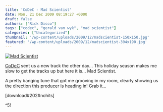 ```yaml
---
title: 'CoDeC - Mad Scientist'
date: Mon, 21 Dec 2009 08:19:27 +0000
draft: false
authors: ["Rick Disco"]
tags: ["codec", "gerald van wyk", "mad scientist"]
categories: ["Uncategorized"]
thumbnail: '/wp-content/uploads/2009/12/madscientist-150x150.jpg'
featured: '/wp-content/uploads/2009/12/madscientist-304x190.jpg'
---
```


[![Mad Scientist](/wp-content/uploads/2009/12/madscientist.jpg "Mad Scientist")](/wp-content/uploads/2009/12/madscientist.jpg)

[CoDeC](/artists/codec "CoDeC") sent us a new track the other day... This holiday season makes me slow to get the tracks up but here it is... Mad Scientist.

A pretty banging tune that got me grooving in my room, clearly showing us the direction this producer is heading in! Grab it...

\[download#202#nohits\]

^5!

